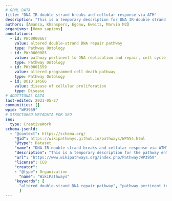 ```yaml
---
# GPML DATA
title: "DNA IR-double strand breaks and cellular response via ATM"
description: "This is a temporary description for DNA IR-double strand breaks and cellular response via ATM"
authors: [Amanzo, Khanspers, Egonw, Eweitz, Marvin M2]
organisms: [Homo sapiens]
annotations:
  - id: PW:0000667
    value: altered double-strand DNA repair pathway
    type: Pathway Ontology
  - id: PW:0000085
    value: pathway pertinent to DNA replication and repair, cell cycle, maintenance of genomic integrity, RNA and protein biosynthesis
    type: Pathway Ontology
  - id: PW:0001559
    value: altered programmed cell death pathway
    type: Pathway Ontology
  - id: DOID:14566
    value: disease of cellular proliferation
    type: Disease
# ADDITIONAL DATA
last-edited: 2021-05-27
communities: []
wpid: "WP3959"
# STRUCTURED METADATA FOR SEO
seo:
  type: CreativeWork
schema-jsonld:
  - "@context": https://schema.org/
    "@id": https://wikipathways.github.io/pathways/WP554.html
    "@type": Dataset
    "name": "DNA IR-double strand breaks and cellular response via ATM"
    "description": "This is a temporary description for the pathway entitled: DNA IR-double strand breaks and cellular response via ATM"
    "url": "https://www.wikipathways.org/index.php/Pathway:WP3959"
    "license": CC0
    "creator":
    - "@type": Organization
      "name": "WikiPathways"
    "keywords": [
      "altered double-strand DNA repair pathway", "pathway pertinent to DNA replication and repair, cell cycle, maintenance of genomic integrity, RNA and protein biosynthesis", "altered programmed cell death pathway", "disease of cellular proliferation",
      ]
---
```

